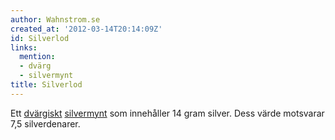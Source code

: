 ```yaml
---
author: Wahnstrom.se
created_at: '2012-03-14T20:14:09Z'
id: Silverlod
links:
  mention:
  - dvärg
  - silvermynt
title: Silverlod
---
```


Ett [dvärgiskt][] [silvermynt] som innehåller 14 gram silver. Dess värde motsvarar 7,5
silverdenarer.

  [dvärgiskt]: dvärg
  [silvermynt]: silvermynt